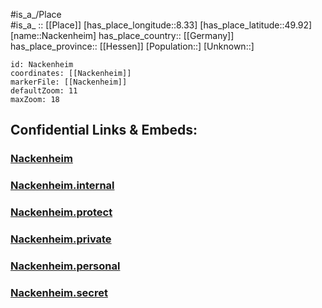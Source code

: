 ﻿---
location: [49.92,8.33] 
mapzoom: [7,12] 
mapmarker: city 
type: City
tags:
- geo/City


SpocWebEntityId: 32710
isDeleted: false
confidential: public

---
#is_a_/Place  
#is_a_ :: [[Place]] 
[has_place_longitude::8.33] 
[has_place_latitude::49.92] 
[name::Nackenheim] 
has_place_country:: [[Germany]]  
has_place_province:: [[Hessen]] 
[Population::] 
[Unknown::] 


```leaflet
id: Nackenheim
coordinates: [[Nackenheim]] 
markerFile: [[Nackenheim]] 
defaultZoom: 11 
maxZoom: 18
```


## Confidential Links & Embeds: 

### [Nackenheim](/_public/Earth/Continent/Europe/Europe~Central/Germany/Germany~West/Rheinland-Pfalz/counties~RP/Mainz-Bingen/cities~Mainz-Bingen/Bodenheim/City/Nackenheim.md) 

### [Nackenheim.internal](/_internal/Earth/Continent/Europe/Europe~Central/Germany/Germany~West/Rheinland-Pfalz/counties~RP/Mainz-Bingen/cities~Mainz-Bingen/Bodenheim/City/Nackenheim.internal.md) 

### [Nackenheim.protect](/_protect/Earth/Continent/Europe/Europe~Central/Germany/Germany~West/Rheinland-Pfalz/counties~RP/Mainz-Bingen/cities~Mainz-Bingen/Bodenheim/City/Nackenheim.protect.md) 

### [Nackenheim.private](/_private/Earth/Continent/Europe/Europe~Central/Germany/Germany~West/Rheinland-Pfalz/counties~RP/Mainz-Bingen/cities~Mainz-Bingen/Bodenheim/City/Nackenheim.private.md) 

### [Nackenheim.personal](/_personal/Earth/Continent/Europe/Europe~Central/Germany/Germany~West/Rheinland-Pfalz/counties~RP/Mainz-Bingen/cities~Mainz-Bingen/Bodenheim/City/Nackenheim.personal.md) 

### [Nackenheim.secret](/_secret/Earth/Continent/Europe/Europe~Central/Germany/Germany~West/Rheinland-Pfalz/counties~RP/Mainz-Bingen/cities~Mainz-Bingen/Bodenheim/City/Nackenheim.secret.md) 
